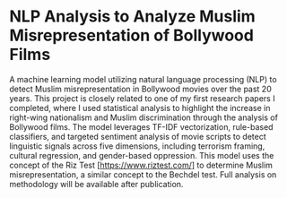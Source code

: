 # NLP Analysis to Analyze Muslim Misrepresentation of Bollywood Films 

A machine learning model utilizing natural language processing (NLP) to detect Muslim misrepresentation in Bollywood movies over the past 20 years. 
This project is closely related to one of my first research papers I completed, where I used statistical analysis to highlight the increase in right-wing 
nationalism and Muslim discrimination through the analysis of Bollywood films. The model leverages TF-IDF vectorization, rule-based classifiers, and targeted 
sentiment analysis of movie scripts to detect linguistic signals across five dimensions, including terrorism framing, cultural regression, and gender-based 
oppression. This model uses the concept of the Riz Test [https://www.riztest.com/] to determine Muslim misrepresentation,
a similar concept to the Bechdel test. Full analysis on methodology will be available after publication. 